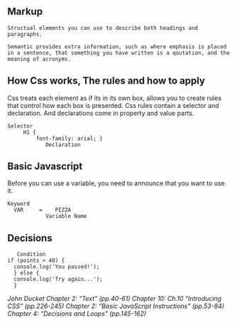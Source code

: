 ## Markup
```
Structual elements you can use to describe both headings and paragraphs.

Semantic provides extra information, such as where emphasis is placed in a sentence, that something you have written is a qoutation, and the meaning of acronyms.
```

## How Css works, The rules and how to apply

Css treats each element as if its in its own box, allows you to create rules that control how each box is presented. Css rules contain a selector and declaration.
And declarations come in property and value parts.
```
Selector
     H1 {
         font-family: arial; }
            Declaration
```

## Basic Javascript

Before you can use a variable, you need to announce that you want to use it.
```
Keyword
  VAR     =    PIZZA
            Variable Name
```

## Decisions
```
   Condition
if (points > 40) {
  console.log('You passed!');
  } else {
  console.log('Try again...');
  }
```


*John Ducket Chapter 2: “Text” (pp.40-61)
Chapter 10: Ch.10 “Introducing CSS” (pp.226-245)
Chapter 2: “Basic JavaScript Instructions” (pp.53-84)
Chapter 4: “Decisions and Loops” (pp.145-162)*
  
